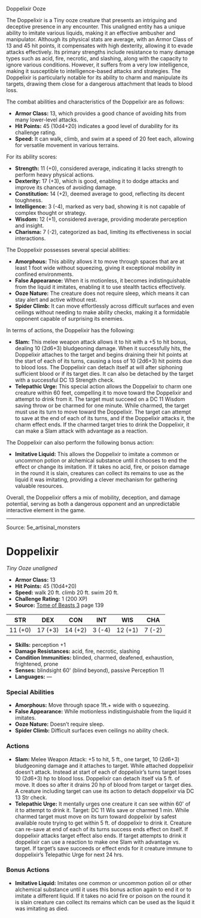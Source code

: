 <MonsterName/>Doppelixir</MonsterName>
<CreatureType/>Ooze</CreatureType>

<summary>The Doppelixir is a Tiny ooze creature that presents an intriguing and deceptive presence in any encounter. This unaligned entity has a unique ability to imitate various liquids, making it an effective ambusher and manipulator. Although its physical stats are average, with an Armor Class of 13 and 45 hit points, it compensates with high dexterity, allowing it to evade attacks effectively. Its primary strengths include resistance to many damage types such as acid, fire, necrotic, and slashing, along with the capacity to ignore various conditions. However, it suffers from a very low intelligence, making it susceptible to intelligence-based attacks and strategies. The Doppelixir is particularly notable for its ability to charm and manipulate its targets, drawing them close for a dangerous attachment that leads to blood loss.</summary>

<detail>

The combat abilities and characteristics of the Doppelixir are as follows:

- **Armor Class:** 13, which provides a good chance of avoiding hits from many lower-level attacks.
- **Hit Points:** 45 (10d4+20) indicates a good level of durability for its challenge rating.
- **Speed:** It can walk, climb, and swim at a speed of 20 feet each, allowing for versatile movement in various terrains.

For its ability scores:

- **Strength:** 11 (+0), considered average, indicating it lacks strength to perform heavy physical actions.
- **Dexterity:** 17 (+3), which is good, enabling it to dodge attacks and improve its chances of avoiding damage.
- **Constitution:** 14 (+2), deemed average to good, reflecting its decent toughness.
- **Intelligence:** 3 (-4), marked as very bad, showing it is not capable of complex thought or strategy.
- **Wisdom:** 12 (+1), considered average, providing moderate perception and insight.
- **Charisma:** 7 (-2), categorized as bad, limiting its effectiveness in social interactions.

The Doppelixir possesses several special abilities:

- **Amorphous:** This ability allows it to move through spaces that are at least 1 foot wide without squeezing, giving it exceptional mobility in confined environments.
- **False Appearance:** When it is motionless, it becomes indistinguishable from the liquid it imitates, enabling it to use stealth tactics effectively.
- **Ooze Nature:** The creature does not require sleep, which means it can stay alert and active without rest.
- **Spider Climb:** It can move effortlessly across difficult surfaces and even ceilings without needing to make ability checks, making it a formidable opponent capable of surprising its enemies.

In terms of actions, the Doppelixir has the following:

- **Slam:** This melee weapon attack allows it to hit with a +5 to hit bonus, dealing 10 (2d6+3) bludgeoning damage. When it successfully hits, the Doppelixir attaches to the target and begins draining their hit points at the start of each of its turns, causing a loss of 10 (2d6+3) hit points due to blood loss. The Doppelixir can detach itself at will after siphoning sufficient blood or if its target dies. It can also be detached by the target with a successful DC 13 Strength check.
- **Telepathic Urge:** This special action allows the Doppelixir to charm one creature within 60 feet, compelling it to move toward the Doppelixir and attempt to drink from it. The target must succeed on a DC 11 Wisdom saving throw or be charmed for one minute. While charmed, the target must use its turn to move toward the Doppelixir. The target can attempt to save at the end of each of its turns, and if the Doppelixir attacks it, the charm effect ends. If the charmed target tries to drink the Doppelixir, it can make a Slam attack with advantage as a reaction.
  
The Doppelixir can also perform the following bonus action:

- **Imitative Liquid:** This allows the Doppelixir to imitate a common or uncommon potion or alchemical substance until it chooses to end the effect or change its imitation. If it takes no acid, fire, or poison damage in the round it is slain, creatures can collect its remains to use as the liquid it was imitating, providing a clever mechanism for gathering valuable resources.

Overall, the Doppelixir offers a mix of mobility, deception, and damage potential, serving as both a dangerous opponent and an unpredictable interactive element in the game.</detail>



---

Source: 5e_artisinal_monsters

# Doppelixir

*Tiny* *Ooze* *unaligned*

- **Armor Class:** 13
- **Hit Points:** 45 (10d4+20)
- **Speed:** walk 20 ft. climb 20 ft. swim 20 ft.
- **Challenge Rating:** 1 (200 XP)
- **Source:** [Tome of Beasts 3](https://koboldpress.com/kpstore/product/tome-of-beasts-3-for-5th-edition/) page 139

| STR | DEX | CON | INT | WIS | CHA |
| --- | --- | --- | --- | --- | --- |
| 11 (+0) | 17 (+3) | 14 (+2) | 3 (-4) | 12 (+1) | 7 (-2) |

- **Skills:** perception +1
- **Damage Resistances:** acid, fire, necrotic, slashing
- **Condition Immunities:** blinded, charmed, deafened, exhaustion, frightened, prone
- **Senses:** blindsight 60' (blind beyond), passive Perception 11
- **Languages:** —

### Special Abilities

- **Amorphous:** Move through space 1ft.+ wide with o squeezing.
- **False Appearance:** While motionless indistinguishable from the liquid it imitates.
- **Ooze Nature:** Doesn’t require sleep.
- **Spider Climb:** Difficult surfaces even ceilings no ability check.

### Actions

- **Slam:** Melee Weapon Attack: +5 to hit, 5 ft., one target, 10 (2d6+3) bludgeoning damage and it attaches to target. While attached doppelixir doesn’t attack. Instead at start of each of doppelixir’s turns target loses 10 (2d6+3) hp to blood loss. Doppelixir can detach itself via 5 ft. of move. It does so after it drains 20 hp of blood from target or target dies. A creature including target can use its action to detach doppelixir via DC 13 Str check.
- **Telepathic Urge:** It mentally urges one creature it can see within 60' of it to attempt to drink it. Target: DC 11 Wis save or charmed 1 min. While charmed target must move on its turn toward doppelixir by safest available route trying to get within 5 ft. of doppelixir to drink it. Creature can re-save at end of each of its turns success ends effect on itself. If doppelixir attacks target effect also ends. If target attempts to drink it doppelixir can use a reaction to make one Slam with advantage vs. target. If target’s save succeeds or effect ends for it creature immune to doppelixir’s Telepathic Urge for next 24 hrs.

### Bonus Actions

- **Imitative Liquid:** Imitates one common or uncommon potion oil or other alchemical substance until it uses this bonus action again to end it or to imitate a different liquid. If it takes no acid fire or poison on the round it is slain creature can collect its remains which can be used as the liquid it was imitating as died.




